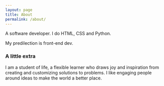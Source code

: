 ```yaml
---
layout: page
title: About
permalink: /about/
---
```


A software developer.
I do HTML, CSS and Python.

My predilection is front-end dev.

### A little extra

I am a student of life, a flexible learner who draws joy and inspiration from creating and customizing solutions to problems.
I like engaging people around ideas to make the world a better place.


